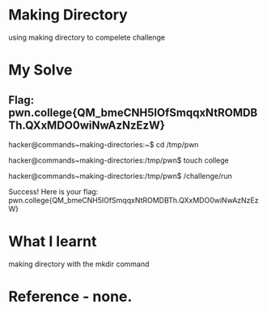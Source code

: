 # Making Directory

using making directory to compelete challenge

# My Solve

## Flag: pwn.college{QM_bmeCNH5lOfSmqqxNtROMDBTh.QXxMDO0wiNwAzNzEzW}

hacker@commands~making-directories:~$ cd /tmp/pwn

hacker@commands~making-directories:/tmp/pwn$ touch college

hacker@commands~making-directories:/tmp/pwn$ /challenge/run

Success! Here is your flag:
pwn.college{QM_bmeCNH5lOfSmqqxNtROMDBTh.QXxMDO0wiNwAzNzEzW}

# What I learnt

making directory with the mkdir command

# Reference - none.
